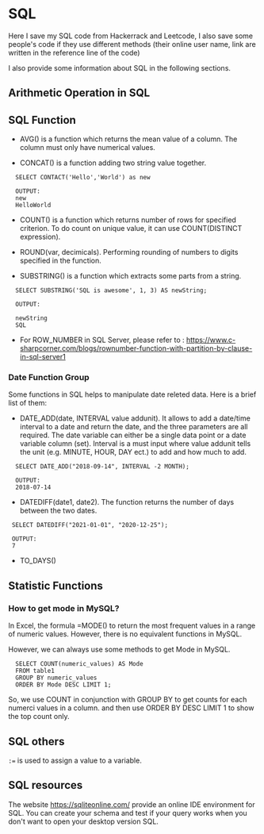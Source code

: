 # SQL

Here I save my SQL code from Hackerrack and Leetcode, I also save some people's code if they use different methods (their online user name, link are written in the reference line of the code)

I also provide some information about SQL in the following sections.

## Arithmetic Operation in SQL



## SQL Function

* AVG() is a function which returns the mean value of a column. The column must only have numerical values.

* CONCAT() is a function adding two string value together.

```
  SELECT CONTACT('Hello','World') as new

  OUTPUT: 
  new
  HelloWorld

```

* COUNT() is a function which returns number of rows for specified criterion. To do count on unique value, it can use COUNT(DISTINCT expression).

* ROUND(var, decimicals). Performing rounding of numbers to digits specified in the function.

* SUBSTRING() is a function which extracts some parts from a string.

```
  SELECT SUBSTRING('SQL is awesome', 1, 3) AS newString;

  OUTPUT: 

  newString
  SQL

```

* For ROW_NUMBER in SQL Server, please refer to : https://www.c-sharpcorner.com/blogs/rownumber-function-with-partition-by-clause-in-sql-server1

### Date Function Group

Some functions in SQL helps to manipulate date releted data. Here is a brief list of them:

* DATE_ADD(date, INTERVAL value addunit). It allows to add a date/time interval to a date and return the date, and the three parameters are all required. The date variable can either be a single data point or a date variable column (set). Interval is a must input where value addunit tells the unit (e.g. MINUTE, HOUR, DAY ect.) to add and how much to add. 

```
  SELECT DATE_ADD("2018-09-14", INTERVAL -2 MONTH);
  
  OUTPUT:
  2018-07-14
```

* DATEDIFF(date1, date2). The function returns the number of days between the two dates.

```
 SELECT DATEDIFF("2021-01-01", "2020-12-25");
 
 OUTPUT:
 7

```

* TO_DAYS()

## Statistic Functions

### How to get mode in MySQL?

In Excel, the formula =MODE() to return the most frequent values in a range of numeric values. However, there is no equivalent functions in MySQL.

However, we can always use some methods to get Mode in MySQL.

```
  SELECT COUNT(numeric_values) AS Mode 
  FROM table1
  GROUP BY numeric_values
  ORDER BY Mode DESC LIMIT 1;
```
So, we use COUNT in conjunction with GROUP BY to get counts for each numerci values in a column. and then use ORDER BY DESC LIMIT 1 to show the top count only.

## SQL others

`:=` is used to assign a value to a variable. 

## SQL resources

The website https://sqliteonline.com/ provide an online IDE environment for SQL. You can create your schema and test if your query works when you don't want to open your desktop version SQL.
